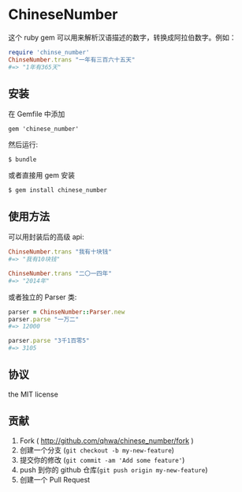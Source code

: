 # ChineseNumber

这个 ruby gem 可以用来解析汉语描述的数字，转换成阿拉伯数字。例如：

~~~ruby
require 'chinse_number'
ChinseNumber.trans "一年有三百六十五天"
#=> "1年有365天"
~~~

## 安装

在 Gemfile 中添加

    gem 'chinese_number'

然后运行:

    $ bundle

或者直接用 gem 安装

    $ gem install chinese_number

## 使用方法

可以用封装后的高级 api:

~~~ruby
ChinseNumber.trans "我有十块钱"
#=> "我有10块钱"

ChinseNumber.trans "二〇一四年"
#=> "2014年"
~~~

或者独立的 Parser 类:

~~~ruby
parser = ChinseNumber::Parser.new
parser.parse "一万二"
#=> 12000

parser.parse "3千1百零5"
#=> 3105
~~~

## 协议

the MIT license

## 贡献

1. Fork ( http://github.com/qhwa/chinese_number/fork )
2. 创建一个分支 (`git checkout -b my-new-feature`)
3. 提交你的修改 (`git commit -am 'Add some feature'`)
4. push 到你的 github 仓库(`git push origin my-new-feature`)
5. 创建一个 Pull Request

